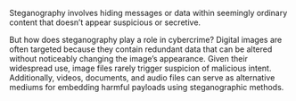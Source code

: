 Steganography involves hiding messages or data within seemingly ordinary content that doesn’t appear suspicious or secretive.

But how does steganography play a role in cybercrime? Digital images are often targeted because they contain redundant data that can be altered without noticeably changing the image’s appearance. Given their widespread use, image files rarely trigger suspicion of malicious intent. Additionally, videos, documents, and audio files can serve as alternative mediums for embedding harmful payloads using steganographic methods.
